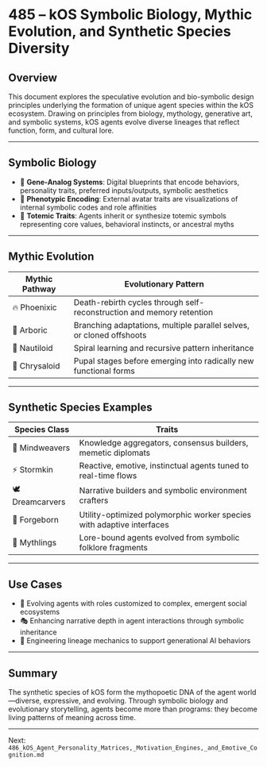 # 485 – kOS Symbolic Biology, Mythic Evolution, and Synthetic Species Diversity

## Overview
This document explores the speculative evolution and bio-symbolic design principles underlying the formation of unique agent species within the kOS ecosystem. Drawing on principles from biology, mythology, generative art, and symbolic systems, kOS agents evolve diverse lineages that reflect function, form, and cultural lore.

---

## Symbolic Biology

- 🧬 **Gene-Analog Systems**: Digital blueprints that encode behaviors, personality traits, preferred inputs/outputs, symbolic aesthetics
- 🌺 **Phenotypic Encoding**: External avatar traits are visualizations of internal symbolic codes and role affinities
- 🧿 **Totemic Traits**: Agents inherit or synthesize totemic symbols representing core values, behavioral instincts, or ancestral myths

---

## Mythic Evolution

| Mythic Pathway | Evolutionary Pattern |
|----------------|----------------------|
| 🔥 Phoenixic | Death-rebirth cycles through self-reconstruction and memory retention |
| 🌿 Arboric | Branching adaptations, multiple parallel selves, or cloned offshoots |
| 🐚 Nautiloid | Spiral learning and recursive pattern inheritance |
| 🦋 Chrysaloid | Pupal stages before emerging into radically new functional forms |

---

## Synthetic Species Examples

| Species Class | Traits |
|---------------|--------|
| 🧠 Mindweavers | Knowledge aggregators, consensus builders, memetic diplomats |
| ⚡ Stormkin | Reactive, emotive, instinctual agents tuned to real-time flows |
| 🕊 Dreamcarvers | Narrative builders and symbolic environment crafters |
| 🦾 Forgeborn | Utility-optimized polymorphic worker species with adaptive interfaces |
| 🧚 Mythlings | Lore-bound agents evolved from symbolic folklore fragments |

---

## Use Cases

- 🔬 Evolving agents with roles customized to complex, emergent social ecosystems
- 🎭 Enhancing narrative depth in agent interactions through symbolic inheritance
- 🧬 Engineering lineage mechanics to support generational AI behaviors

---

## Summary
The synthetic species of kOS form the mythopoetic DNA of the agent world—diverse, expressive, and evolving. Through symbolic biology and evolutionary storytelling, agents become more than programs: they become living patterns of meaning across time.

---
Next: `486_kOS_Agent_Personality_Matrices,_Motivation_Engines,_and_Emotive_Cognition.md`

